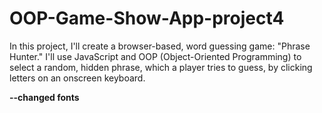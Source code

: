 # OOP-Game-Show-App-project4

In this project, I'll create a browser-based, word guessing game: "Phrase Hunter." I'll use JavaScript and OOP (Object-Oriented Programming) to select a random, hidden phrase, which a player tries to guess, by clicking letters on an onscreen keyboard.

**--changed fonts**